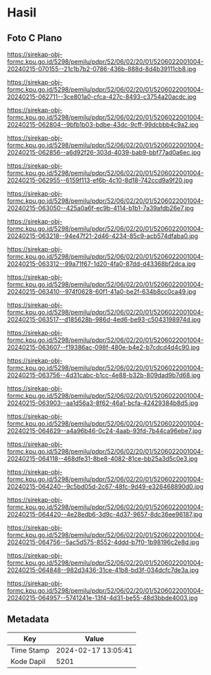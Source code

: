 # Hasil

## Foto C Plano

https://sirekap-obj-formc.kpu.go.id/5298/pemilu/pdpr/52/06/02/20/01/5206022001004-20240215-070155--21c1b7b2-0786-436b-888d-8d4b39111cb8.jpg

https://sirekap-obj-formc.kpu.go.id/5298/pemilu/pdpr/52/06/02/20/01/5206022001004-20240215-062711--3ce801a0-cfca-427c-8493-c3754a20acdc.jpg

https://sirekap-obj-formc.kpu.go.id/5298/pemilu/pdpr/52/06/02/20/01/5206022001004-20240215-062804--9bfb1b03-bdbe-43dc-9cff-99dcbbb4c9a2.jpg

https://sirekap-obj-formc.kpu.go.id/5298/pemilu/pdpr/52/06/02/20/01/5206022001004-20240215-062856--a6d92f26-303d-4039-bab9-bbf77ad0a6ec.jpg

https://sirekap-obj-formc.kpu.go.id/5298/pemilu/pdpr/52/06/02/20/01/5206022001004-20240215-062955--6159f113-ef6b-4c10-8d18-742ccd9a9f20.jpg

https://sirekap-obj-formc.kpu.go.id/5298/pemilu/pdpr/52/06/02/20/01/5206022001004-20240215-063050--425a0a6f-ec9b-4114-b1b1-7a39afdb26e7.jpg

https://sirekap-obj-formc.kpu.go.id/5298/pemilu/pdpr/52/06/02/20/01/5206022001004-20240215-063218--94e47f21-2d46-4234-85c9-acb574dfaba0.jpg

https://sirekap-obj-formc.kpu.go.id/5298/pemilu/pdpr/52/06/02/20/01/5206022001004-20240215-063312--99a71f67-1d20-4fa0-87dd-d43368bf2dca.jpg

https://sirekap-obj-formc.kpu.go.id/5298/pemilu/pdpr/52/06/02/20/01/5206022001004-20240215-063410--974f0628-60f1-41a0-be2f-634b8cc0ca49.jpg

https://sirekap-obj-formc.kpu.go.id/5298/pemilu/pdpr/52/06/02/20/01/5206022001004-20240215-063517--d185628b-986d-4ed6-be93-c5043198974d.jpg

https://sirekap-obj-formc.kpu.go.id/5298/pemilu/pdpr/52/06/02/20/01/5206022001004-20240215-063607--f19386ac-098f-480e-b4e2-b7cdcd4d4c90.jpg

https://sirekap-obj-formc.kpu.go.id/5298/pemilu/pdpr/52/06/02/20/01/5206022001004-20240215-063756--4d31cabc-b1cc-4e88-b32b-809dad9b7d68.jpg

https://sirekap-obj-formc.kpu.go.id/5298/pemilu/pdpr/52/06/02/20/01/5206022001004-20240215-063903--aa1d56a3-8f62-46a1-bcfa-42429384b8d5.jpg

https://sirekap-obj-formc.kpu.go.id/5298/pemilu/pdpr/52/06/02/20/01/5206022001004-20240215-064629--a4a96b46-0c24-4aab-93fd-7b44ca96ebe7.jpg

https://sirekap-obj-formc.kpu.go.id/5298/pemilu/pdpr/52/06/02/20/01/5206022001004-20240215-064118--468dfe31-8be8-4082-81ce-bb25a3d5c0e3.jpg

https://sirekap-obj-formc.kpu.go.id/5298/pemilu/pdpr/52/06/02/20/01/5206022001004-20240215-064240--9c5bd05d-2c67-48fc-9d49-e326468890d0.jpg

https://sirekap-obj-formc.kpu.go.id/5298/pemilu/pdpr/52/06/02/20/01/5206022001004-20240215-064420--4e28edb6-3d9c-4d37-9657-8dc36ee96187.jpg

https://sirekap-obj-formc.kpu.go.id/5298/pemilu/pdpr/52/06/02/20/01/5206022001004-20240215-064756--5ac5d575-8552-4ddd-b7f0-1b98196c2e8d.jpg

https://sirekap-obj-formc.kpu.go.id/5298/pemilu/pdpr/52/06/02/20/01/5206022001004-20240215-064848--982d3436-31ce-41b8-bd3f-034dcfc7de3a.jpg

https://sirekap-obj-formc.kpu.go.id/5298/pemilu/pdpr/52/06/02/20/01/5206022001004-20240215-064957--5741241e-13f4-4d31-be55-48d3bbde4003.jpg


## Metadata

| Key        | Value               |
| ---------- | ------------------- |
| Time Stamp | 2024-02-17 13:05:41 |
| Kode Dapil | 5201                |




